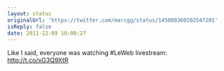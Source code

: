 ```yaml
---
layout: status
originalUrl: 'https://twitter.com/marcgg/status/145080360202547201'
isReply: false
date: 2011-12-09 10:00:27
---
```


Like I said, everyone was watching #LeWeb livestream:  http://t.co/xG3Q9XtR
